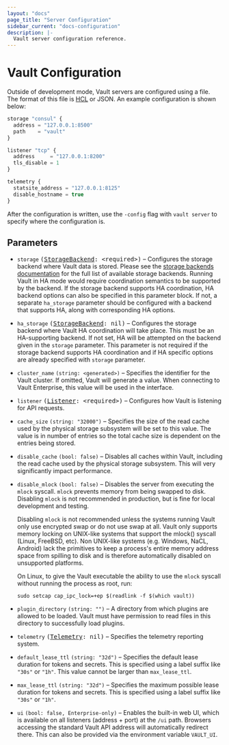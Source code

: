 ```yaml
---
layout: "docs"
page_title: "Server Configuration"
sidebar_current: "docs-configuration"
description: |-
  Vault server configuration reference.
---
```


# Vault Configuration

Outside of development mode, Vault servers are configured using a file.
The format of this file is [HCL](https://github.com/hashicorp/hcl) or JSON.
An example configuration is shown below:

```javascript
storage "consul" {
  address = "127.0.0.1:8500"
  path    = "vault"
}

listener "tcp" {
  address     = "127.0.0.1:8200"
  tls_disable = 1
}

telemetry {
  statsite_address = "127.0.0.1:8125"
  disable_hostname = true
}
```

After the configuration is written, use the `-config` flag with `vault server`
to specify where the configuration is.

## Parameters

- `storage` <tt>([StorageBackend][storage-backend]: \<required\>)</tt> –
  Configures the storage backend where Vault data is stored. Please see the
  [storage backends documentation][storage-backend] for the full list of
  available storage backends. Running Vault in HA mode would require
  coordination semantics to be supported by the backend. If the storage backend
  supports HA coordination, HA backend options can also be specified in this
  parameter block. If not, a separate `ha_storage` parameter should be
  configured with a backend that supports HA, along with corresponding HA
  options.

- `ha_storage` <tt>([StorageBackend][storage-backend]: nil)</tt> – Configures
  the storage backend where Vault HA coordination will take place. This must be
  an HA-supporting backend. If not set, HA will be attempted on the backend
  given in the `storage` parameter. This parameter is not required if the
  storage backend supports HA coordination and if HA specific options are
  already specified with `storage` parameter.

- `cluster_name` `(string: <generated>)` – Specifies the identifier for the
  Vault cluster. If omitted, Vault will generate a value. When connecting to
  Vault Enterprise, this value will be used in the interface.

- `listener` <tt>([Listener][listener]: \<required\>)</tt> – Configures how
  Vault is listening for API requests.

- `cache_size` `(string: "32000")` – Specifies the size of the read cache used
  by the physical storage subsystem will be set to this value. The value is in
  number of entries so the total cache size is dependent on the entries being
  stored.

- `disable_cache` `(bool: false)` – Disables all caches within Vault, including
  the read cache used by the physical storage subsystem. This will very
  significantly impact performance.

- `disable_mlock` `(bool: false)` – Disables the server from executing the
  `mlock` syscall. `mlock` prevents memory from being swapped to disk. Disabling
  `mlock` is not recommended in production, but is fine for local development
  and testing.

    Disabling `mlock` is not recommended unless the systems running Vault only
    use encrypted swap or do not use swap at all. Vault only supports memory
    locking on UNIX-like systems that support the mlock() syscall (Linux, FreeBSD, etc).
    Non UNIX-like systems (e.g. Windows, NaCL, Android) lack the primitives to keep a
    process's entire memory address space from spilling to disk and is therefore
    automatically disabled on unsupported platforms.

    On Linux, to give the Vault executable the ability to use the `mlock`
    syscall without running the process as root, run:

    ```shell
    sudo setcap cap_ipc_lock=+ep $(readlink -f $(which vault))
    ```

- `plugin_directory` `(string: "")` – A directory from which plugins are
  allowed to be loaded. Vault must have permission to read files in this
  directory to successfully load plugins.

- `telemetry` <tt>([Telemetry][telemetry]: nil)</tt> – Specifies the telemetry
  reporting system.

- `default_lease_ttl` `(string: "32d")` – Specifies the default lease duration
  for tokens and secrets. This is specified using a label suffix like `"30s"` or
  `"1h"`. This value cannot be larger than `max_lease_ttl`.

- `max_lease_ttl` `(string: "32d")` – Specifies the maximum possible lease
  duration for tokens and secrets. This is specified using a label
  suffix like `"30s"` or `"1h"`.

- `ui` `(bool: false, Enterprise-only)` – Enables the built-in web UI, which is
  available on all listeners (address + port) at the `/ui` path. Browsers accessing
  the standard Vault API address will automatically redirect there. This can also
  be provided via the environment variable `VAULT_UI`.

[storage-backend]: /docs/configuration/storage/index.html
[listener]: /docs/configuration/listener/index.html
[telemetry]: /docs/configuration/telemetry.html
